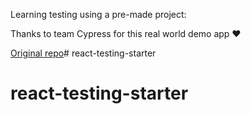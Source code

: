 Learning testing using a pre-made project:

Thanks to team Cypress for this real world demo app ❤️

<a href="https://github.com/cypress-io/cypress-realworld-app">Original repo</a># react-testing-starter
# react-testing-starter
